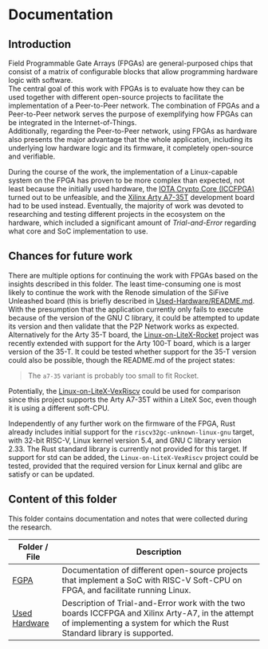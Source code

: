 # Documentation

## Introduction

Field Programmable Gate Arrays (FPGAs) are general-purposed chips that consist of a matrix of configurable blocks that allow programming hardware logic with software.  
The central goal of this work with FPGAs is to evaluate how they can be used together with different open-source projects to facilitate the implementation of a Peer-to-Peer network.
The combination of FPGAs and a Peer-to-Peer network serves the purpose of exemplifying how FPGAs can be integrated in the Internet-of-Things.  
Additionally, regarding the Peer-to-Peer network, using FPGAs as hardware also presents the major advantage that the whole application, including its underlying low hardware logic and its firmware, it completely open-source and verifiable.

During the course of the work, the implementation of a Linux-capable system on the FPGA has proven to be more complex than expected, not least because the initially used hardware, the [IOTA Crypto Core (ICCFPGA)](https://gitlab.com/iccfpga-rv) turned out to be unfeasible, and the [Xilinx Arty A7-35T](https://reference.digilentinc.com/reference/programmable-logic/arty-a7/reference-manual) development board had to be used instead.
Eventually, the majority of work was devoted to researching and testing different projects in the ecosystem on the hardware, which included a significant amount of *Trial-and-Error* regarding what core and SoC implementation to use.

## Chances for future work

There are multiple options for continuing the work with FPGAs based on the insights described in this folder.
The least time-consuming one is most likely to continue the work with the Renode simulation of the SiFive Unleashed board (this is briefly described in [Used-Hardware/README.md](Hardware/README.md). With the presumption that the application currently only fails to execute because of the version of the GNU C library, it could be attempted to update its version and then validate that the P2P Network works as expected.
Alternatively for the Arty 35-T board, the [Linux-on-LiteX-Rocket](documentation/FPGAs/3_Linux-on-RISCV/Linux-on-Litex-Rocket.md) project was recently extended with support for the Arty 100-T board, which is a larger version of the 35-T.
It could be tested whether support for the 35-T version could also be possible, though the README.md of the project states:
> The `a7-35` variant is probably too small to fit Rocket.

Potentially, the [Linux-on-LiteX-VexRiscv](documentation/FPGAs/3_Linux-on-RISCV/Linux-on-LiteX-VexRiscv.md) could be used for comparison since this project supports the Arty A7-35T within a LiteX Soc, even though it is using a different soft-CPU.

Independently of any further work on the firmware of the FPGA, Rust already includes initial support for the `riscv32gc-unknown-linux-gnu` target, with 32-bit RISC-V, Linux kernel version 5.4, and GNU C library version 2.33. The Rust standard library is currently not provided for this target.
If support for std can be added, the `Linux-on-LiteX-VexRiscv` project could be tested, provided that the required version for Linux kernal and glibc are satisfy or can be updated.

## Content of this folder

This folder contains documentation and notes that were collected during the research.

Folder / File | Description
-|-
[FGPA](./FGPA) | Documentation of different open-source projects that implement a SoC with RISC-V Soft-CPU on FPGA, and facilitate running Linux.
[Used Hardware](./Used-Hardware) | Description of Trial-and-Error work with the two boards ICCFPGA and Xilinx Arty-A7, in the attempt of implementing a system for which the Rust Standard library is supported.
